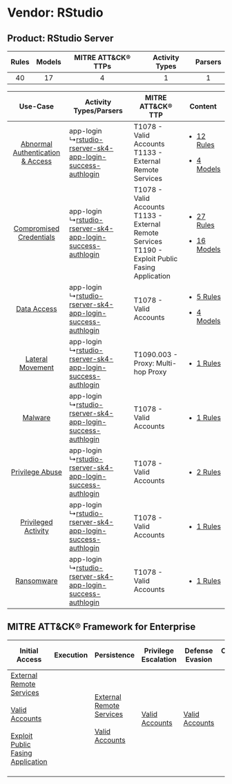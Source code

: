 Vendor: RStudio
===============
Product: RStudio Server
-----------------------
| Rules | Models | MITRE ATT&CK® TTPs | Activity Types | Parsers |
|:-----:|:------:|:------------------:|:--------------:|:-------:|
|  40   |   17   |         4          |       1        |    1    |

|    Use-Case    | Activity Types/Parsers    | MITRE ATT&CK® TTP    | Content    |
|:----:| ---- | ---- | ---- |
| [Abnormal Authentication & Access](../../../UseCases/uc_abnormal_authentication_&_access.md) |  app-login<br> ↳[rstudio-rserver-sk4-app-login-success-authlogin](Ps/pC_rstudiorserversk4apploginsuccessauthlogin.md)<br> | T1078 - Valid Accounts<br>T1133 - External Remote Services<br>    | [<ul><li>12 Rules</li></ul><ul><li>4 Models</li></ul>](RM/r_m_rstudio_rstudio_server_Abnormal_Authentication_&_Access.md) |
|          [Compromised Credentials](../../../UseCases/uc_compromised_credentials.md)          |  app-login<br> ↳[rstudio-rserver-sk4-app-login-success-authlogin](Ps/pC_rstudiorserversk4apploginsuccessauthlogin.md)<br> | T1078 - Valid Accounts<br>T1133 - External Remote Services<br>T1190 - Exploit Public Fasing Application<br> | [<ul><li>27 Rules</li></ul><ul><li>16 Models</li></ul>](RM/r_m_rstudio_rstudio_server_Compromised_Credentials.md)         |
|    [Data Access](../../../UseCases/uc_data_access.md)    |  app-login<br> ↳[rstudio-rserver-sk4-app-login-success-authlogin](Ps/pC_rstudiorserversk4apploginsuccessauthlogin.md)<br> | T1078 - Valid Accounts<br>    | [<ul><li>5 Rules</li></ul><ul><li>4 Models</li></ul>](RM/r_m_rstudio_rstudio_server_Data_Access.md)    |
|    [Lateral Movement](../../../UseCases/uc_lateral_movement.md)    |  app-login<br> ↳[rstudio-rserver-sk4-app-login-success-authlogin](Ps/pC_rstudiorserversk4apploginsuccessauthlogin.md)<br> | T1090.003 - Proxy: Multi-hop Proxy<br>    | [<ul><li>1 Rules</li></ul>](RM/r_m_rstudio_rstudio_server_Lateral_Movement.md)    |
|    [Malware](../../../UseCases/uc_malware.md)    |  app-login<br> ↳[rstudio-rserver-sk4-app-login-success-authlogin](Ps/pC_rstudiorserversk4apploginsuccessauthlogin.md)<br> | T1078 - Valid Accounts<br>    | [<ul><li>1 Rules</li></ul>](RM/r_m_rstudio_rstudio_server_Malware.md)    |
|    [Privilege Abuse](../../../UseCases/uc_privilege_abuse.md)    |  app-login<br> ↳[rstudio-rserver-sk4-app-login-success-authlogin](Ps/pC_rstudiorserversk4apploginsuccessauthlogin.md)<br> | T1078 - Valid Accounts<br>    | [<ul><li>2 Rules</li></ul>](RM/r_m_rstudio_rstudio_server_Privilege_Abuse.md)    |
|    [Privileged Activity](../../../UseCases/uc_privileged_activity.md)    |  app-login<br> ↳[rstudio-rserver-sk4-app-login-success-authlogin](Ps/pC_rstudiorserversk4apploginsuccessauthlogin.md)<br> | T1078 - Valid Accounts<br>    | [<ul><li>1 Rules</li></ul>](RM/r_m_rstudio_rstudio_server_Privileged_Activity.md)    |
|    [Ransomware](../../../UseCases/uc_ransomware.md)    |  app-login<br> ↳[rstudio-rserver-sk4-app-login-success-authlogin](Ps/pC_rstudiorserversk4apploginsuccessauthlogin.md)<br> | T1078 - Valid Accounts<br>    | [<ul><li>1 Rules</li></ul>](RM/r_m_rstudio_rstudio_server_Ransomware.md)    |

MITRE ATT&CK® Framework for Enterprise
--------------------------------------
| Initial Access                                                                                                                                                                                                                         | Execution | Persistence                                                                                                                                      | Privilege Escalation                                                | Defense Evasion                                                     | Credential Access | Discovery | Lateral Movement | Collection | Command and Control                                                                                                                       | Exfiltration | Impact |
| -------------------------------------------------------------------------------------------------------------------------------------------------------------------------------------------------------------------------------------- | --------- | ------------------------------------------------------------------------------------------------------------------------------------------------ | ------------------------------------------------------------------- | ------------------------------------------------------------------- | ----------------- | --------- | ---------------- | ---------- | ----------------------------------------------------------------------------------------------------------------------------------------- | ------------ | ------ |
| [External Remote Services](https://attack.mitre.org/techniques/T1133)<br><br>[Valid Accounts](https://attack.mitre.org/techniques/T1078)<br><br>[Exploit Public Fasing Application](https://attack.mitre.org/techniques/T1190)<br><br> |           | [External Remote Services](https://attack.mitre.org/techniques/T1133)<br><br>[Valid Accounts](https://attack.mitre.org/techniques/T1078)<br><br> | [Valid Accounts](https://attack.mitre.org/techniques/T1078)<br><br> | [Valid Accounts](https://attack.mitre.org/techniques/T1078)<br><br> |                   |           |                  |            | [Proxy: Multi-hop Proxy](https://attack.mitre.org/techniques/T1090/003)<br><br>[Proxy](https://attack.mitre.org/techniques/T1090)<br><br> |              |        |